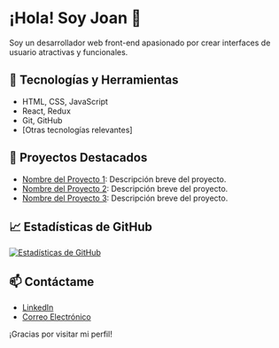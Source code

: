 
<!--
**Joanfv-git/Joanfv-git** is a ✨ _special_ ✨ repository because its `README.md` (this file) appears on your GitHub profile.

Here are some ideas to get you started:

- 🔭 I’m currently working on ...
- 🌱 I’m currently learning ...
- 👯 I’m looking to collaborate on ...
- 🤔 I’m looking for help with ...
- 💬 Ask me about ...
- 📫 How to reach me: ...
- 😄 Pronouns: ...
- ⚡ Fun fact: ...
-->
# ¡Hola! Soy Joan 👋

Soy un desarrollador web front-end apasionado por crear interfaces de usuario atractivas y funcionales.

## 🔧 Tecnologías y Herramientas
- HTML, CSS, JavaScript
- React, Redux
- Git, GitHub
- [Otras tecnologías relevantes]

## 🚀 Proyectos Destacados
- [Nombre del Proyecto 1](enlace-al-repo): Descripción breve del proyecto.
- [Nombre del Proyecto 2](enlace-al-repo): Descripción breve del proyecto.
- [Nombre del Proyecto 3](enlace-al-repo): Descripción breve del proyecto.

## 📈 Estadísticas de GitHub
[![Estadísticas de GitHub](https://github-readme-stats.vercel.app/api?username=Joanfv-git&show_icons=true)](https://github.com/Joanfv-git)

## 📫 Contáctame
- [LinkedIn](enlace-a-linkedin)
- [Correo Electrónico](mailto:joanfernandezvilana@gmail.com)

¡Gracias por visitar mi perfil!
